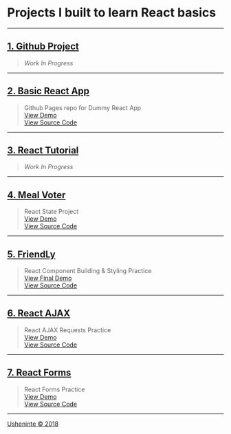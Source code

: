 # Projects I built to learn React basics

- - -

## [1. Github Project](#)

> _Work In Progress_     

- - -

## [2. Basic React App](#)

> Github Pages repo for Dummy React App      
> [View Demo](https://usheninte.github.io/dummy-react/)     
> [View Source Code](#)     

- - -

## [3. React Tutorial](#)

> _Work In Progress_     

- - -

## [4. Meal Voter](https://usheninte.github.io/meal-voter/index.html)

> React State Project     
> [View Demo](https://usheninte.github.io/meal-voter/index.html)     
> [View Source Code](https://github.com/Usheninte/meal-voter)     

- - -

## [5. FriendLy](https://usheninte.github.io/FriendLy/index4.html)

> React Component Building & Styling Practice      
> [View Final Demo](https://usheninte.github.io/FriendLy/index4.html)     
> [View Source Code](https://github.com/Usheninte/FriendLy)     

- - -

## [6. React AJAX](https://usheninte.github.io/react-ajax/fetch.html)

> React AJAX Requests Practice     
> [View Demo](https://usheninte.github.io/react-ajax/fetch.html)     
> [View Source Code](https://github.com/Usheninte/react-ajax)     

- - -

## [7. React Forms](https://usheninte.github.io/react-forms/form.html )

> React Forms Practice     
> [View Demo](https://usheninte.github.io/react-forms/form.html )     
> [View Source Code](https://github.com/Usheninte/react-forms)     

- - -

[Usheninte &copy; 2018](http://about.me/usheninte)